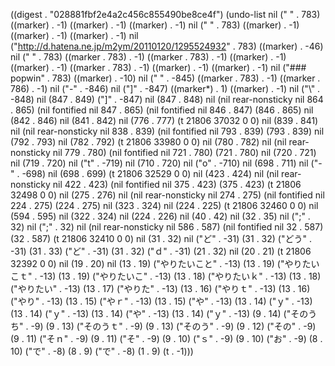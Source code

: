 
((digest . "028881fbf2e4a2c456c855490be8ce4f") (undo-list nil ("
" . 783) ((marker) . -1) ((marker) . -1) ((marker) . -1) nil ("
" . 783) ((marker) . -1) ((marker) . -1) ((marker) . -1) nil ("http://d.hatena.ne.jp/m2ym/20110120/1295524932" . 783) ((marker) . -46) nil ("
" . 783) ((marker . 783) . -1) ((marker . 783) . -1) ((marker) . -1) ((marker) . -1) ((marker . 783) . -1) ((marker) . -1) ((marker) . -1) nil ("### popwin" . 783) ((marker) . -10) nil (" " . -845) ((marker . 783) . -1) ((marker . 786) . -1) nil ("-" . -846) nil ("]" . -847) ((marker*) . 1) ((marker) . -1) nil ("\\" . -848) nil (847 . 849) ("]" . -847) nil (847 . 848) nil (nil rear-nonsticky nil 864 . 865) (nil fontified nil 847 . 865) (nil fontified nil 846 . 847) (846 . 865) nil (842 . 846) nil (841 . 842) nil (776 . 777) (t 21806 37032 0 0) nil (839 . 841) nil (nil rear-nonsticky nil 838 . 839) (nil fontified nil 793 . 839) (793 . 839) nil (792 . 793) nil (782 . 792) (t 21806 33980 0 0) nil (780 . 782) nil (nil rear-nonsticky nil 779 . 780) (nil fontified nil 721 . 780) (721 . 780) nil (720 . 721) nil (719 . 720) nil ("t" . -719) nil (710 . 720) nil ("o" . -710) nil (698 . 711) nil ("-" . -698) nil (698 . 699) (t 21806 32529 0 0) nil (423 . 424) nil (nil rear-nonsticky nil 422 . 423) (nil fontified nil 375 . 423) (375 . 423) (t 21806 32498 0 0) nil (275 . 276) nil (nil rear-nonsticky nil 274 . 275) (nil fontified nil 224 . 275) (224 . 275) nil (323 . 324) nil (224 . 225) (t 21806 32460 0 0) nil (594 . 595) nil (322 . 324) nil (224 . 226) nil (40 . 42) nil (32 . 35) nil (";" . 32) nil (";" . 32) nil (nil rear-nonsticky nil 586 . 587) (nil fontified nil 32 . 587) (32 . 587) (t 21806 32410 0 0) nil (31 . 32) nil ("ど" . -31) (31 . 32) ("どう" . -31) (31 . 33) ("ど" . -31) (31 . 32) ("ｄ" . -31) (21 . 32) nil (20 . 21) (t 21806 32392 0 0) nil (19 . 20) nil (13 . 19) ("やりたいこと" . -13) (13 . 19) ("やりたいこｔ" . -13) (13 . 19) ("やりたいこ" . -13) (13 . 18) ("やりたいｋ" . -13) (13 . 18) ("やりたい" . -13) (13 . 17) ("やりた" . -13) (13 . 16) ("やりｔ" . -13) (13 . 16) ("やり" . -13) (13 . 15) ("やｒ" . -13) (13 . 15) ("や" . -13) (13 . 14) ("ｙ" . -13) (13 . 14) ("ｙ" . -13) (13 . 14) ("や" . -13) (13 . 14) ("ｙ" . -13) (9 . 14) ("そのうち" . -9) (9 . 13) ("そのうｔ" . -9) (9 . 13) ("そのう" . -9) (9 . 12) ("その" . -9) (9 . 11) ("そｎ" . -9) (9 . 11) ("そ" . -9) (9 . 10) ("ｓ" . -9) (9 . 10) ("お" . -9) (8 . 10) ("で" . -8) (8 . 9) ("で" . -8) (1 . 9) (t . -1)))
